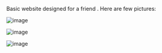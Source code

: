 Basic website designed for a friend .
Here are few pictures:

![image](https://github.com/DevMaan707/EarlyHealthAlert/assets/153905910/fb78aebe-2505-40cd-8651-8681cc4b7cc7)

![image](https://github.com/DevMaan707/EarlyHealthAlert/assets/153905910/22275d2b-9dbb-44da-978c-aa065cb22d70)

![image](https://github.com/DevMaan707/EarlyHealthAlert/assets/153905910/d1e69359-213d-4baa-a4bd-84ed3c5b86a6)




